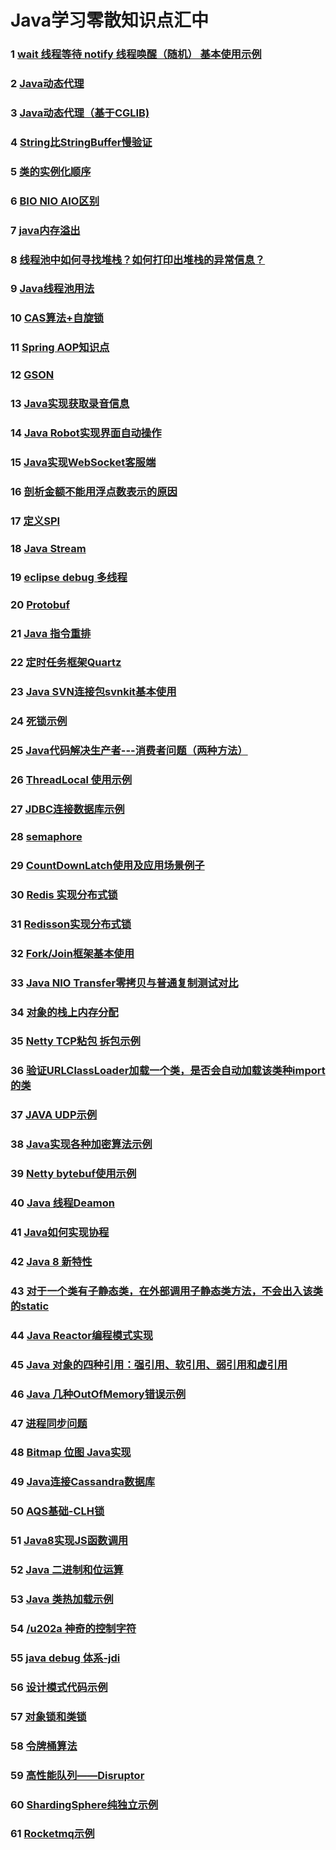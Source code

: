 # Java学习零散知识点汇中

### 1 [wait 线程等待 notify 线程唤醒（随机） 基本使用示例](src/main/java/com/laz/knowledge/one/README.md)
### 2 [Java动态代理](src/main/java/com/laz/knowledge/two/README.md)
###	3 [Java动态代理（基于CGLIB)](src/main/java/com/laz/knowledge/three/README.md)
### 4 [String比StringBuffer慢验证 ](src/main/java/com/laz/knowledge/four/README.md)
### 5 [类的实例化顺序](src/main/java/com/laz/knowledge/five/README.md)
### 6 [BIO NIO AIO区别](src/main/java/com/laz/knowledge/six/README.md)
### 7 [java内存溢出](src/main/java/com/laz/knowledge/seven/README.md)
### 8 [线程池中如何寻找堆栈？如何打印出堆栈的异常信息？](src/main/java/com/laz/knowledge/eight/README.md)
### 9 [Java线程池用法](src/main/java/com/laz/knowledge/nine/README.md)
### 10 [CAS算法+自旋锁](src/main/java/com/laz/knowledge/ten/README.md)
### 11 [Spring AOP知识点](src/main/java/com/laz/knowledge/eleven/README.md)
### 12 [GSON](src/main/java/com/laz/knowledge/twelve/README.md)
### 13 [Java实现获取录音信息](src/main/java/com/laz/knowledge/thirteen/README.md)
### 14 [Java Robot实现界面自动操作](src/main/java/com/laz/knowledge/fourteen/README.md)
### 15 [Java实现WebSocket客服端](src/main/java/com/laz/knowledge/fifteen/README.md)
### 16 [剖析金额不能用浮点数表示的原因](src/main/java/com/laz/knowledge/sixteen/README.md)
### 17 [定义SPI](src/main/java/com/laz/knowledge/seventeen/README.md)
### 18 [Java Stream](src/main/java/com/laz/knowledge/eighteen/README.md)
### 19 [eclipse debug 多线程](src/main/java/com/laz/knowledge/nineteen/README.md)
### 20 [Protobuf](src/main/java/com/laz/knowledge/twenty/README.md)
### 21 [Java 指令重排](src/main/java/com/laz/knowledge/twentyone/README.md)
### 22 [定时任务框架Quartz](src/main/java/com/laz/knowledge/twentytwo/README.md)
### 23 [Java SVN连接包svnkit基本使用](src/main/java/com/laz/knowledge/twentythree/README.md)
### 24 [死锁示例](src/main/java/com/laz/knowledge/twentyfour/README.md)
### 25 [Java代码解决生产者---消费者问题（两种方法）](src/main/java/com/laz/knowledge/twentyfive/README.md)
### 26 [ThreadLocal 使用示例](src/main/java/com/laz/knowledge/twentysix/README.md)
### 27 [JDBC连接数据库示例](src/main/java/com/laz/knowledge/twentyseven/README.md)
### 28 [semaphore](src/main/java/com/laz/knowledge/twentyeight/README.md)
### 29 [CountDownLatch使用及应用场景例子](src/main/java/com/laz/knowledge/twentynine/README.md)
### 30 [Redis 实现分布式锁](src/main/java/com/laz/knowledge/thirty/README.md)
### 31 [Redisson实现分布式锁](src/main/java/com/laz/knowledge/thirtyone/README.md)
### 32 [Fork/Join框架基本使用](src/main/java/com/laz/knowledge/thirtytwo/README.md)
### 33 [Java NIO Transfer零拷贝与普通复制测试对比](src/main/java/com/laz/knowledge/thirtythree/README.md)
### 34 [对象的栈上内存分配](src/main/java/com/laz/knowledge/thirtyfour/README.md)
### 35 [Netty TCP粘包 拆包示例](src/main/java/com/laz/knowledge/thirtyfive/README.md)
### 36 [验证URLClassLoader加载一个类，是否会自动加载该类种import的类](src/main/java/com/laz/knowledge/thirtysix/README.md)
### 37 [JAVA UDP示例](src/main/java/com/laz/knowledge/thirtyseven/README.md)
### 38 [Java实现各种加密算法示例](src/main/java/com/laz/knowledge/thirtyeight/README.md)
### 39 [Netty bytebuf使用示例](src/main/java/com/laz/knowledge/thirtynine/README.md)
### 40 [Java 线程Deamon](src/main/java/com/laz/knowledge/forty/README.md)
### 41 [Java如何实现协程](src/main/java/com/laz/knowledge/fortyone/README.md)
### 42 [Java 8 新特性](src/main/java/com/laz/knowledge/fortytwo/README.md)
### 43 [对于一个类有子静态类，在外部调用子静态类方法，不会出入该类的static](src/main/java/com/laz/knowledge/fortythree/README.md)
### 44 [Java Reactor编程模式实现](src/main/java/com/laz/knowledge/fortyfour/README.md)
### 45 [Java 对象的四种引用：强引用、软引用、弱引用和虚引用](src/main/java/com/laz/knowledge/fortyfive/README.md)
### 46 [Java 几种OutOfMemory错误示例](src/main/java/com/laz/knowledge/fortysix/README.md)
### 47 [进程同步问题](src/main/java/com/laz/knowledge/fortyseven/README.md)
### 48 [Bitmap 位图 Java实现](src/main/java/com/laz/knowledge/fortyeight/README.md)
### 49 [Java连接Cassandra数据库](src/main/java/com/laz/knowledge/fortynine/README.md)
### 50 [AQS基础-CLH锁](src/main/java/com/laz/knowledge/fifty/README.md)
### 51 [Java8实现JS函数调用](src/main/java/com/laz/knowledge/fiftyone/README.md)
### 52 [Java 二进制和位运算](src/main/java/com/laz/knowledge/fiftytwo/README.md)
### 53 [Java 类热加载示例](src/main/java/com/laz/knowledge/fiftythree/README.md)
### 54 [/u202a 神奇的控制字符](src/main/java/com/laz/knowledge/fiftyfour/README.md)
### 55 [java debug 体系-jdi ](src/main/java/com/laz/knowledge/fiftyfive/README.md)
### 56 [设计模式代码示例](src/main/java/com/laz/knowledge/fiftysix/README.md)
### 57 [对象锁和类锁](src/main/java/com/laz/knowledge/fiftyseven/README.md)
### 58 [令牌桶算法](src/main/java/com/laz/knowledge/fiftyeight/README.md) 
### 59 [高性能队列——Disruptor](src/main/java/com/laz/knowledge/fiftynine/README.md) 
### 60 [ShardingSphere纯独立示例](src/main/java/com/laz/knowledge/sixty/README.md)
### 61 [Rocketmq示例](src/main/java/com/laz/knowledge/sixtyone/README.md) 